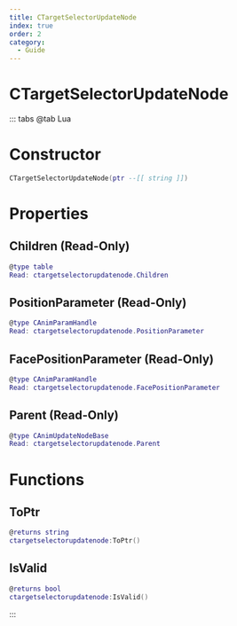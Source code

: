 ```yaml
---
title: CTargetSelectorUpdateNode
index: true
order: 2
category:
  - Guide
---
```


# CTargetSelectorUpdateNode

::: tabs
@tab Lua
# Constructor
```lua
CTargetSelectorUpdateNode(ptr --[[ string ]])
```
# Properties
## Children (Read-Only)
```lua
@type table
Read: ctargetselectorupdatenode.Children
```
## PositionParameter (Read-Only)
```lua
@type CAnimParamHandle
Read: ctargetselectorupdatenode.PositionParameter
```
## FacePositionParameter (Read-Only)
```lua
@type CAnimParamHandle
Read: ctargetselectorupdatenode.FacePositionParameter
```
## Parent (Read-Only)
```lua
@type CAnimUpdateNodeBase
Read: ctargetselectorupdatenode.Parent
```
# Functions
## ToPtr
```lua
@returns string
ctargetselectorupdatenode:ToPtr()
```
## IsValid
```lua
@returns bool
ctargetselectorupdatenode:IsValid()
```

:::